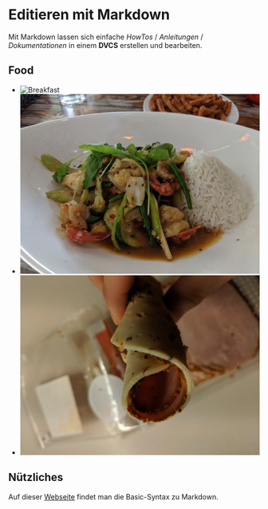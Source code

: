 # Editieren mit Markdown
Mit Markdown lassen sich einfache *HowTos* / *Anleitungen* / *Dokumentationen* in einem **DVCS** erstellen und bearbeiten.  
## Food
- ![Breakfast](/pictures/foodporn.jpg "Breakfast")
- ![Lunch!](pictures/lunch.jpg "Lunch")
- ![Dinner](pictures/dinner.jpg "Dinner")  

## Nützliches
Auf dieser [Webseite](https://www.markdownguide.org/basic-syntax/) findet man die Basic-Syntax zu Markdown.